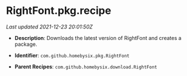 # RightFont.pkg.recipe

_Last updated 2021-12-23 20:01:50Z_

- **Description**: Downloads the latest version of RightFont and creates a package.

- **Identifier**: `com.github.homebysix.pkg.RightFont`

- **Parent Recipes**: `com.github.homebysix.download.RightFont`
